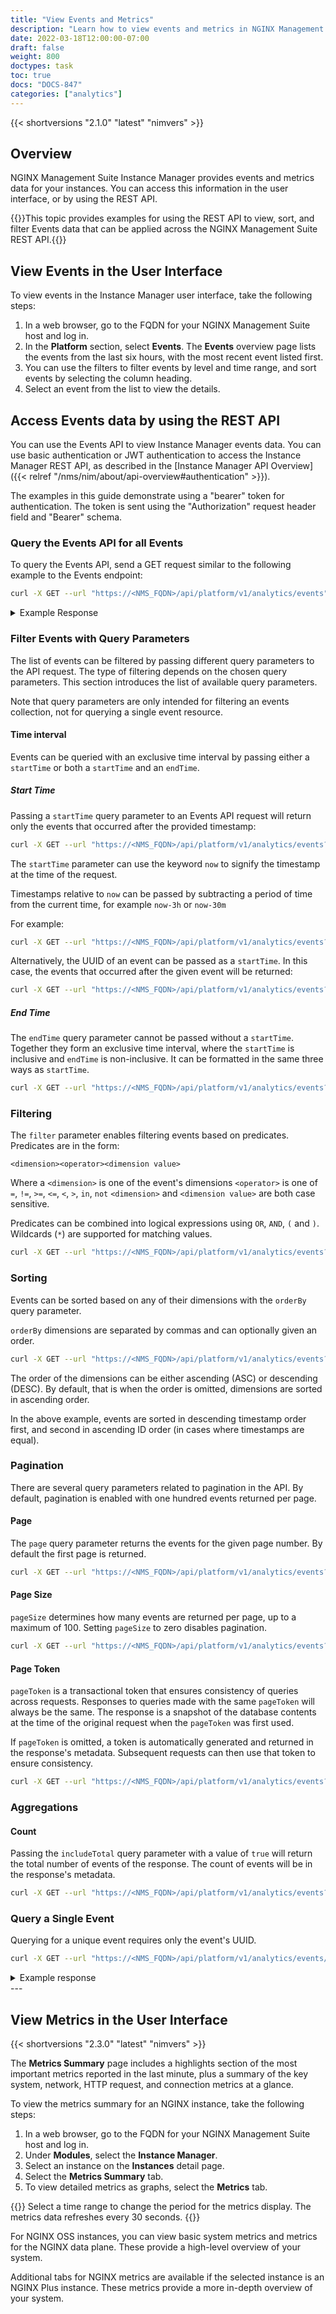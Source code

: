 ```yaml
---
title: "View Events and Metrics"
description: "Learn how to view events and metrics in NGINX Management Suite Instance Manager."
date: 2022-03-18T12:00:00-07:00
draft: false
weight: 800
doctypes: task
toc: true
docs: "DOCS-847"
categories: ["analytics"]
---
```

{{< shortversions "2.1.0" "latest" "nimvers" >}}

## Overview

NGINX Management Suite Instance Manager provides events and metrics data for your instances. You can access this information in the user interface, or by using the REST API. 

{{<note>}}This topic provides examples for using the REST API to view, sort, and filter Events data that can be applied across the NGINX Management Suite REST API.{{</note>}}

## View Events in the User Interface

To view events in the Instance Manager user interface, take the following steps:

1. In a web browser, go to the FQDN for your NGINX Management Suite host and log in.
2. In the **Platform** section, select **Events**. The **Events** overview page lists the events from the last six hours, with the most recent event listed first.
3. You can use the filters to filter events by level and time range, and sort events by selecting the column heading.
4. Select an event from the list to view the details.

## Access Events data by using the REST API

You can use the Events API to view Instance Manager events data. You can use basic authentication or JWT authentication to access the Instance Manager REST API, as described in the [Instance Manager API Overview]({{< relref "/nms/nim/about/api-overview#authentication" >}}).

The examples in this guide demonstrate using a "bearer" token for authentication. The token is sent using the "Authorization" request header field and "Bearer" schema.

### Query the Events API for all Events

To query the Events API, send a GET request similar to the following example to the Events endpoint:

```bash
curl -X GET --url "https://<NMS_FQDN>/api/platform/v1/analytics/events" -H "Authorization: Bearer xxxxx.yyyyy.zzzzz"
```

<details closed>
<summary>Example Response</summary>

```json
{
	"Metadata": {
		"pagination": {
			"links": {
				"next": {},
				"prev": {}
			},
			"pageToken": "1639453182"
		}
	},
	"items": [{
		"category": "agent status",
		"dimensions": {
			"alias": "alias",
			"hostname": "hostname",
			"instance": "instance",
			"nginx_id": "nginx_id",
			"system_id": "system_id",
		},
		"id": "uuid",
		"level": "INFO",
		"message": "successfully applied config on <instance>",
		"status": "Config Apply Success",
		"timestamp": "2021-12-14T01:03:11Z"
	}, {
		"category": "agent status",
		"dimensions": {
			"alias": "alias",
			"hostname": "hostname",
			"instance": "instance",
			"nginx_id": "nginx_id",
			"system_id": "system_id",
		},
		"error": "Config apply failed (write): Error running nginx -t exit status 1",
		"id": "uuid",
		"level": "INFO",
		"message": "failed to apply nginx config on <instance>",
		"status": "Config Apply Failure",
		"timestamp": "2021-12-14T00:57:48Z"
	},{
		"category": "agent status",
		"dimensions": {
			"alias": "alias",
			"hostname": "hostname",
			"instance": "instance",
			"nginx_id": "nginx_id",
			"system_id": "system_id"
		},
		"id": "uuid",
		"level": "INFO",
		"message": "nginx-agent v2.1.6 stopped on <instance>",
		"status": "Agent Stop",
		"timestamp": "2021-12-13T20:08:49Z"
	}, {
		"category": "agent status",
		"dimensions": {
			"alias": "alias",
			"hostname": "hostname",
			"instance": "instance",
			"nginx_id": "nginx_id",
			"system_id": "system_id",
		},
		"id": "uuid",
		"level": "INFO",
		"message": "nginx-agent v2.1.6 started on <instance>",
		"status": "Agent Start",
		"timestamp": "2021-12-13T03:20:00Z"
	}]
}
```

</details>

### Filter Events with Query Parameters

The list of events can be filtered by passing different query parameters to the API request. The type of filtering depends on the chosen query parameters. This section introduces the list of available query parameters.

Note that query parameters are only intended for filtering an events collection, not for querying a single event resource.

#### Time interval

Events can be queried with an exclusive time interval by passing either a `startTime` or both a `startTime` and an `endTime`.

##### Start Time

Passing a `startTime` query parameter to an Events API request will return only the events that occurred after the provided timestamp:

```bash
curl -X GET --url "https://<NMS_FQDN>/api/platform/v1/analytics/events?startTime=2022-03-19T08:00:00.000000000Z" -H "Authorization: Bearer xxxxx.yyyyy.zzzzz"
```

The `startTime` parameter can use the keyword `now` to signify the timestamp at the time of the request.

Timestamps relative to `now` can be passed by subtracting a period of time from the current time, for example `now-3h` or `now-30m`

For example:

```bash
curl -X GET --url "https://<NMS_FQDN>/api/platform/v1/analytics/events?startTime=now-3h" -H "Authorization: Bearer xxxxx.yyyyy.zzzzz"
```

Alternatively, the UUID of an event can be passed as a `startTime`. In this case, the events that occurred after the given event will be returned:

```bash
curl -X GET --url "https://<NMS_FQDN>/api/platform/v1/analytics/events?startTime=c77b71b5-3afa-497a-8e1c-fdc11d676796" -H "Authorization: Bearer xxxxx.yyyyy.zzzzz"
```

##### End Time

The `endTime` query parameter cannot be passed without a `startTime`. Together they form an exclusive time interval, where the `startTime` is inclusive and `endTime` is non-inclusive. It can be formatted in the same three ways as `startTime`.

```bash
curl -X GET --url "https://<NMS_FQDN>/api/platform/v1/analytics/events?startTime=2022-03-19T08:00:00Z&endTime=2022-03-19T12:00:00Z" -H "Authorization: Bearer xxxxx.yyyyy.zzzzz"
```

### Filtering

The `filter` parameter enables filtering events based on predicates. Predicates are in the form:

`<dimension><operator><dimension value>`

Where a `<dimension>` is one of the event's dimensions
`<operator>` is one of `=`, `!=`, `>=`, `<=`, `<`, `>`, `in`, `not`
`<dimension>` and `<dimension value>` are both case sensitive.

Predicates can be combined into logical expressions using `OR`, `AND`, `(` and `)`. Wildcards (`*`) are supported for matching values.

```bash
curl -X GET --url "https://<NMS_FQDN>/api/platform/v1/analytics/events?filter=category IN ('agent','nms') AND level='debug' AND count > 100" -H "Authorization: Bearer xxxxx.yyyyy.zzzzz"
```

### Sorting

Events can be sorted based on any of their dimensions with the `orderBy` query parameter.

`orderBy` dimensions are separated by commas and can optionally given an order. 

```bash
curl -X GET --url "https://<NMS_FQDN>/api/platform/v1/analytics/events?orderBy=timestamp DESC,id" -H "Authorization: Bearer xxxxx.yyyyy.zzzzz"
```

The order of the dimensions can be either ascending (ASC) or descending (DESC). By default, that is when the order is omitted, dimensions are sorted in ascending order.

In the above example, events are sorted in descending timestamp order first, and second in ascending ID order (in cases where timestamps are equal).

### Pagination

There are several query parameters related to pagination in the API. By default, pagination is enabled with one hundred events returned per page.

#### Page

The `page` query parameter returns the events for the given page number. By default the first page is returned.

```bash
curl -X GET --url "https://<NMS_FQDN>/api/platform/v1/analytics/events?page=3" -H "Authorization: Bearer xxxxx.yyyyy.zzzzz"
```

#### Page Size

`pageSize` determines how many events are returned per page, up to a maximum of 100. Setting `pageSize` to zero disables pagination.

```bash
curl -X GET --url "https://<NMS_FQDN>/api/platform/v1/analytics/events?pageSize=3" -H "Authorization: Bearer xxxxx.yyyyy.zzzzz"
```

#### Page Token

`pageToken` is a transactional token that ensures consistency of queries across requests. Responses to queries made with the same `pageToken` will always be the same. The response is a snapshot of the database contents at the time of the original request when the `pageToken` was first used.

If `pageToken` is omitted, a token is automatically generated and returned in the response's metadata. Subsequent requests can then use that token to ensure consistency.

```bash
curl -X GET --url "https://<NMS_FQDN>/api/platform/v1/analytics/events?pageToken=1573653786" -H "Authorization: Bearer xxxxx.yyyyy.zzzzz"
```

### Aggregations

#### Count

Passing the `includeTotal` query parameter with a value of `true` will return the total number of events of the response. The count of events will be in the response's metadata.

```bash
curl -X GET --url "https://<NMS_FQDN>/api/platform/v1/analytics/events?includeTotal=true" -H "Authorization: Bearer xxxxx.yyyyy.zzzzz"
```

### Query a Single Event

Querying for a unique event requires only the event's UUID.

```bash
curl -X GET --url "https://<NMS_FQDN>/api/platform/v1/analytics/events/7cb91de6-49ae-4ddc-a8b3-3255e00b9346" -H "Authorization: Bearer xxxxx.yyyyy.zzzzz"
```

<details closed>
<summary>Example response</summary>

```json
{
    "category": "agent status",
    "dimensions": {
        "alias": "devenv-agent",
        "hostname": "devenv-agent",
        "instance": "3d54a8fe-7c90-374f-9cad-fa2b8fccb0cd",
        "nginx_id": "3d54a8fe-7c90-374f-9cad-fa2b8fccb0cd",
        "system_id": "3d54a8fe-7c90-374f-9cad-fa2b8fccb0cd"
    },
    "id": "7cb91de6-49ae-4ddc-a8b3-3255e00b9346",
    "level": "INFO",
    "message": "nginx-agent v2.11.0 started on devenv-agent",
    "status": "Agent Start",
    "timestamp": "2022-03-21T14:33:37Z"
}
```

</details>
---


## View Metrics in the User Interface

{{< shortversions "2.3.0" "latest" "nimvers" >}}

The **Metrics Summary** page includes a highlights section of the most important metrics reported in the last minute, plus a summary of the key system, network, HTTP request, and connection metrics at a glance.

To view the metrics summary for an NGINX instance, take the following steps:

1. In a web browser, go to the FQDN for your NGINX Management Suite host and log in.
2. Under **Modules**, select the **Instance Manager**.
3. Select an instance on the **Instances** detail page.
4. Select the **Metrics Summary** tab.
5. To view detailed metrics as graphs, select the **Metrics** tab.

{{<note>}}
Select a time range to change the period for the metrics display. The metrics data refreshes every 30 seconds.
{{</note>}}

For NGINX OSS instances, you can view basic system metrics and metrics for the NGINX data plane. These provide a high-level overview of your system.

Additional tabs for NGINX metrics are available if the selected instance is an NGINX Plus instance. These metrics provide a more in-depth overview of your system.
